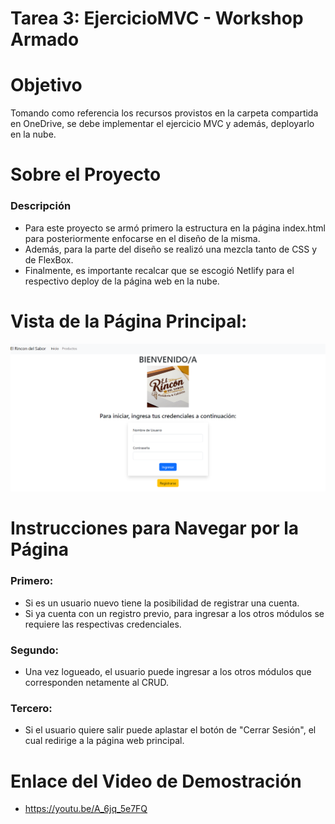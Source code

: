 # Tarea 3: EjercicioMVC - Workshop Armado

# Objetivo
Tomando como referencia los recursos provistos en la carpeta compartida en OneDrive, se debe implementar el ejercicio MVC y además, deployarlo en la nube. 

# Sobre el Proyecto
### Descripción
- Para este proyecto se armó primero la estructura en la página index.html para posteriormente enfocarse en el diseño de la misma.
- Además, para la parte del diseño se realizó una mezcla tanto de CSS y de FlexBox.
- Finalmente, es importante recalcar que se escogió Netlify para el respectivo deploy de la página web en la nube.

# Vista de la Página Principal:
![Imagen](https://raw.githubusercontent.com/DeividN21/Tarea2_LOGIN/81a8ccde0b42158aa402e355e5099b39d8ec4b01/Captura%20de%20pantalla%202024-10-12%20200103.png)

# Instrucciones para Navegar por la Página
### Primero:
- Si es un usuario nuevo tiene la posibilidad de registrar una cuenta.
- Si ya cuenta con un registro previo, para ingresar a los otros módulos se requiere las respectivas credenciales.

### Segundo:
- Una vez logueado, el usuario puede ingresar a los otros módulos que corresponden netamente al CRUD.

### Tercero:
- Si el usuario quiere salir puede aplastar el botón de "Cerrar Sesión", el cual redirige a la página web principal.

# Enlace del Video de Demostración
- https://youtu.be/A_6jq_5e7FQ 
